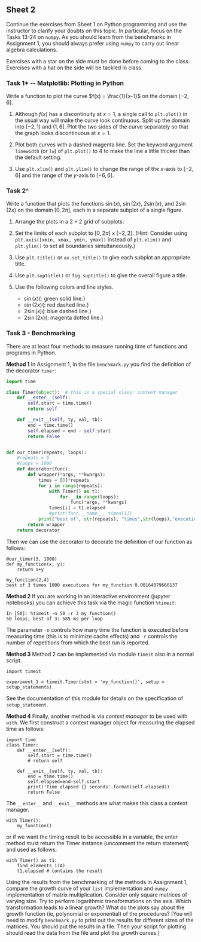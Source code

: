 ## Sheet 2


Continue the exercises from Sheet 1 on Python programming and use the
instructor to clarify your doubts on this topic. In particular, focus
on the Tasks 13-24 on `numpy`. As you should learn from the benchmarks
in Assignment 1, you should always prefer using `numpy` to carry out linear
algebra calculations.



Exercises with a star on the side must be done
before coming to the class. Exercises with a hat on the side will be
tackled in class.



### Task 1* -- Matplotlib: Plotting in Python

Write a function to plot the curve $f(x) = \frac{1}{x-1}$ on the domain $[-2,6]$.

1. Although $f(x)$ has a discontinuity at $x=1$, a single call to `plt.plot()` in the usual way will make the curve look continuous.
Split up the domain into $[-2,1)$ and $(1,6]$.
Plot the two sides of the curve separately so that the graph looks discontinuous at $x=1$.

2. Plot both curves with a dashed magenta line.
Set the keyword argument `linewidth` (or `lw`) of `plt.plot()` to $4$ to make the line a little thicker than the default setting.

3. Use `plt.xlim()` and `plt.ylim()` to change the range of the $x$-axis to $[-2,6]$ and the range of the $y$-axis to $[-6, 6]$.


### Task 2^


Write a function that plots the functions $\sin(x)$, $\sin(2x)$,
$2\sin(x)$, and $2\sin(2x)$ on the domain $[0, 2\pi]$, each in a
separate subplot of a single figure.

1. Arrange the plots in a $2\times 2$ grid of subplots.
   
2. Set the limits of each subplot to $[0, 2\pi]\times[-2,2]$.
    (Hint: Consider using `plt.axis([xmin, xmax, ymin, ymax])` instead
    of `plt.xlim()` and `plt.ylim()` to set all boundaries
    simultaneously.)
	
3. Use `plt.title()` or `ax.set_title()` to give each subplot an appropriate title.

4. Use `plt.suptitle()` or `fig.suptitle()` to give the overall figure a title.

5. Use the following colors and line styles.
   - $\sin(x)${: green solid line.} 
   - $\sin(2x)${: red dashed line.}
   - $2\sin(x)${: blue dashed line.} 
   - $2\sin(2x)${: magenta dotted line.}




### Task 3 - Benchmarking

There are at least four methods to measure running time of functions and programs in Python.

**Method 1**
In Assignment 1, in the file `benchmark.py` you find the definition of the decorator `timer`:

```python
import time

class Timer(object):  # this is a special class: context manager
    def __enter__(self):
        self.start = time.time()
        return self

    def __exit__(self, ty, val, tb):
        end = time.time()
        self.elapsed = end - self.start
        return False


def our_timer(repeats, loops):
    #repeats = 5
    #loops = 1000
    def decorator(func):
        def wrapper(*args, **kwargs):
            times = [0]*repeats
            for i in range(repeats):
                with Timer() as t1:
                    for _ in range(loops):
                        func(*args, **kwargs)
                times[i] = t1.elapsed
                #print(func.__name__, times[i])
            print("best of", str(repeats), "times",str(loops),"executions: ", func.__name__, str(min(times)))
        return wrapper
    return decorator
```
Then we can use the decorator to decorate the definition of our function as follows:
```
@our_timer(3, 1000)
def my_function(x, y):
    return x+y

my_function(2,4)
best of 3 times 1000 executions for my_function 0.00164079666137
```




**Method 2**
If you are working in an interactive environment (jupyter notebooks) you can achieve this task via the magic function `%timeit`:

```
In [50]: %timeit -n 50 -r 3 my_function()
50 loops, best of 3: 585 ms per loop
```
The parameter `-n` controls how many time the function is executed before measuring time (this is to minimize cache effects) and `-r` controls the number of repetitions from which the best run is reported.

**Method 3**
Method 2 can be implemented via module `timeit` also in a normal script. 
```
import timeit

experiment_1 = timeit.Timer(stmt = 'my_function()', setup = setup_statements)
```
See the documentation of this module for details on the specification of `setup_statement`.

**Method 4**
Finally, another method is via *context manager* to be used with `with`. We first construct a context manager object for measuring the elapsed time as
follows:
```
import time
class Timer:
    def __enter__(self):
        self.start = time.time()
        # return self

    def __exit__(self, ty, val, tb):
        end = time.time()
        self.elapsed=end-self.start
        print('Time elapsed {} seconds'.format(self.elapsed))
        return False
```
The `__enter__` and `__exit__` methods are what makes this class a context manager.
```
with Timer():
    my_function()
```
or if we want the timing result to be accessible in a variable, the enter method must return the
Timer instance (uncomment the return statement) and used as follows:
```
with Timer() as t1:
    find_elements_1(A)
    t1.elapsed # contains the result
```




Using the results from the benchmarking of the methods in Assignment 1, compare the
growth curve of your `list` implementation and `numpy` implementation of matrix
multiplication. Consider only square matrices of varying size. Try to
perform logarithmic transformations on the axis. Which transformation
leads to a linear growth? What do the plots say about the growth
function (ie, polynomial or exponential) of the procedures?  [You will
need to modify `benchmark.py` to print out the results for different
sizes of the matrices. You should put the results in a file. Then your
script for plotting should read the data from the file and plot the
growth curves.]

